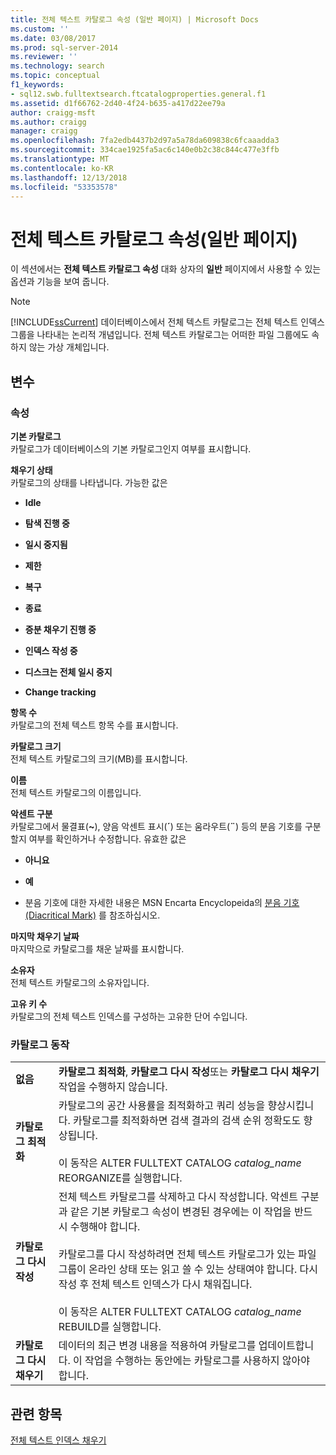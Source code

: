 ```yaml
---
title: 전체 텍스트 카탈로그 속성 (일반 페이지) | Microsoft Docs
ms.custom: ''
ms.date: 03/08/2017
ms.prod: sql-server-2014
ms.reviewer: ''
ms.technology: search
ms.topic: conceptual
f1_keywords:
- sql12.swb.fulltextsearch.ftcatalogproperties.general.f1
ms.assetid: d1f66762-2d40-4f24-b635-a417d22ee79a
author: craigg-msft
ms.author: craigg
manager: craigg
ms.openlocfilehash: 7fa2edb4437b2d97a5a78da609838c6fcaaadda3
ms.sourcegitcommit: 334cae1925fa5ac6c140e0b2c38c844c477e3ffb
ms.translationtype: MT
ms.contentlocale: ko-KR
ms.lasthandoff: 12/13/2018
ms.locfileid: "53353578"
---
```

# <a name="full-text-catalog-properties-general-page"></a>전체 텍스트 카탈로그 속성(일반 페이지)
  이 섹션에서는 **전체 텍스트 카탈로그 속성** 대화 상자의 **일반** 페이지에서 사용할 수 있는 옵션과 기능을 보여 줍니다.  
  
> [!NOTE]  
>  [!INCLUDE[ssCurrent](../includes/sscurrent-md.md)] 데이터베이스에서 전체 텍스트 카탈로그는 전체 텍스트 인덱스 그룹을 나타내는 논리적 개념입니다. 전체 텍스트 카탈로그는 어떠한 파일 그룹에도 속하지 않는 가상 개체입니다.  
  
## <a name="options"></a>변수  
  
### <a name="properties"></a>속성  
 **기본 카탈로그**  
 카탈로그가 데이터베이스의 기본 카탈로그인지 여부를 표시합니다.  
  
 **채우기 상태**  
 카탈로그의 상태를 나타냅니다. 가능한 값은  
  
-   **Idle**  
  
-   **탐색 진행 중**  
  
-   **일시 중지됨**  
  
-   **제한**  
  
-   **복구**  
  
-   **종료**  
  
-   **증분 채우기 진행 중**  
  
-   **인덱스 작성 중**  
  
-   **디스크는 전체 일시 중지**  
  
-   **Change tracking**  
  
 **항목 수**  
 카탈로그의 전체 텍스트 항목 수를 표시합니다.  
  
 **카탈로그 크기**  
 전체 텍스트 카탈로그의 크기(MB)를 표시합니다.  
  
 **이름**  
 전체 텍스트 카탈로그의 이름입니다.  
  
 **악센트 구분**  
 카탈로그에서 물결표(**~**), 양음 악센트 표시(**´**) 또는 움라우트(**¨**) 등의 분음 기호를 구분할지 여부를 확인하거나 수정합니다. 유효한 값은  
  
-   **아니요**  
  
-   **예**  
  
-   분음 기호에 대한 자세한 내용은 MSN Encarta Encyclopeida의 [분음 기호(Diacritical Mark)](https://go.microsoft.com/fwlink/?LinkId=154091) 를 참조하십시오.  
  
 **마지막 채우기 날짜**  
 마지막으로 카탈로그를 채운 날짜를 표시합니다.  
  
 **소유자**  
 전체 텍스트 카탈로그의 소유자입니다.  
  
 **고유 키 수**  
 카탈로그의 전체 텍스트 인덱스를 구성하는 고유한 단어 수입니다.  
  
### <a name="catalog-action"></a>카탈로그 동작  
  
|||  
|-|-|  
|**없음**|**카탈로그 최적화**, **카탈로그 다시 작성**또는 **카탈로그 다시 채우기** 작업을 수행하지 않습니다.|  
|**카탈로그 최적화**|카탈로그의 공간 사용률을 최적화하고 쿼리 성능을 향상시킵니다. 카탈로그를 최적화하면 검색 결과의 검색 순위 정확도도 향상됩니다.<br /><br /> 이 동작은 ALTER FULLTEXT CATALOG *catalog_name* REORGANIZE를 실행합니다.|  
|**카탈로그 다시 작성**|전체 텍스트 카탈로그를 삭제하고 다시 작성합니다. 악센트 구분과 같은 기본 카탈로그 속성이 변경된 경우에는 이 작업을 반드시 수행해야 합니다.<br /><br /> 카탈로그를 다시 작성하려면 전체 텍스트 카탈로그가 있는 파일 그룹이 온라인 상태 또는 읽고 쓸 수 있는 상태여야 합니다. 다시 작성 후 전체 텍스트 인덱스가 다시 채워집니다.<br /><br /> 이 동작은 ALTER FULLTEXT CATALOG *catalog_name* REBUILD를 실행합니다.|  
|**카탈로그 다시 채우기**|데이터의 최근 변경 내용을 적용하여 카탈로그를 업데이트합니다. 이 작업을 수행하는 동안에는 카탈로그를 사용하지 않아야 합니다.|  
  
## <a name="see-also"></a>관련 항목  
 [전체 텍스트 인덱스 채우기](../relational-databases/indexes/indexes.md)  
  
  
